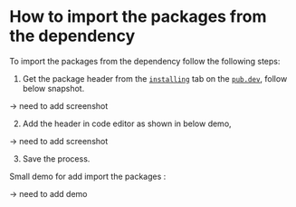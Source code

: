 # How to import the packages from the dependency

To import the packages from the dependency follow the following steps:

1. Get the package header from the [`installing`](https://pub.dev/packages/syncfusion_flutter_gauges/install) tab on the [`pub.dev`](https://pub.dev/), follow below snapshot.

-> need to add screenshot

2. Add the header in code editor as shown in below demo,

-> need to add screenshot

3. Save the process.

Small demo for add import the packages :

-> need to add demo
